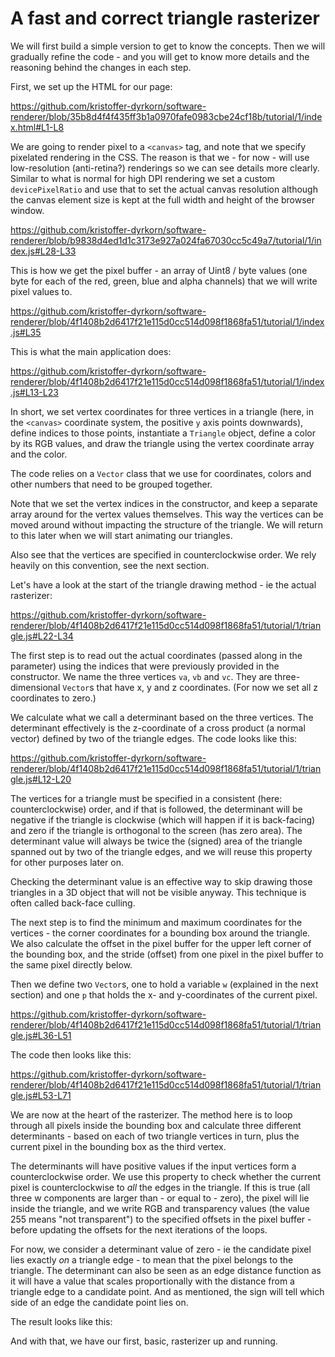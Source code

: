 # A fast and correct triangle rasterizer

We will first build a simple version to get to know the concepts. Then we will gradually refine the code - and you will get to know more details and the reasoning behind the changes in each step.

First, we set up the HTML for our page:

https://github.com/kristoffer-dyrkorn/software-renderer/blob/35b8d4f4f435ff3b1a0970fafe0983cbe24cf18b/tutorial/1/index.html#L1-L8

We are going to render pixel to a `<canvas>` tag, and note that we specify pixelated rendering in the CSS. The reason is that we - for now - will use low-resolution (anti-retina?) renderings so we can see details more clearly. Similar to what is normal for high DPI rendering we set a custom `devicePixelRatio` and use that to set the actual canvas resolution although the canvas element size is kept at the full width and height of the browser window.

https://github.com/kristoffer-dyrkorn/software-renderer/blob/b9838d4ed1d1c3173e927a024fa67030cc5c49a7/tutorial/1/index.js#L28-L33

This is how we get the pixel buffer - an array of Uint8 / byte values (one byte for each of the red, green, blue and alpha channels) that we will write pixel values to.

https://github.com/kristoffer-dyrkorn/software-renderer/blob/4f1408b2d6417f21e115d0cc514d098f1868fa51/tutorial/1/index.js#L35

This is what the main application does:

https://github.com/kristoffer-dyrkorn/software-renderer/blob/4f1408b2d6417f21e115d0cc514d098f1868fa51/tutorial/1/index.js#L13-L23

In short, we set vertex coordinates for three vertices in a triangle (here, in the `<canvas>` coordinate system, the positive `y` axis points downwards), define indices to those points, instantiate a `Triangle` object, define a color by its RGB values, and draw the triangle using the vertex coordinate array and the color.

The code relies on a `Vector` class that we use for coordinates, colors and other numbers that need to be grouped together.

Note that we set the vertex indices in the constructor, and keep a separate array around for the vertex values themselves. This way the vertices can be moved around without impacting the structure of the triangle. We will return to this later when we will start animating our triangles.

Also see that the vertices are specified in counterclockwise order. We rely heavily on this convention, see the next section. 

Let's have a look at the start of the triangle drawing method - ie the actual rasterizer:

https://github.com/kristoffer-dyrkorn/software-renderer/blob/4f1408b2d6417f21e115d0cc514d098f1868fa51/tutorial/1/triangle.js#L22-L34

The first step is to read out the actual coordinates (passed along in the parameter) using the indices that were previously provided in the constructor. We name the three vertices `va`, `vb` and `vc`. They are three-dimensional `Vector`s that have x, y and z coordinates. (For now we set all z coordinates to zero.)

We calculate what we call a determinant based on the three vertices. The determinant effectively is the z-coordinate of a cross product (a normal vector) defined by two of the triangle edges. The code looks like this:

https://github.com/kristoffer-dyrkorn/software-renderer/blob/4f1408b2d6417f21e115d0cc514d098f1868fa51/tutorial/1/triangle.js#L12-L20

The vertices for a triangle must be specified in a consistent (here: counterclockwise) order, and if that is followed, the determinant will be negative if the triangle is clockwise (which will happen if it is back-facing) and zero if the triangle is orthogonal to the screen (has zero area). The determinant value will always be twice the (signed) area of the triangle spanned out by two of the triangle edges, and we will reuse this property for other purposes later on.

Checking the determinant value is an effective way to skip drawing those triangles in a 3D object that will not be visible anyway. This technique is often called back-face culling. 

The next step is to find the minimum and maximum coordinates for the vertices - the corner coordinates for a bounding box around the triangle. We also calculate the offset in the pixel buffer for the upper left corner of the bounding box, and the stride (offset) from one pixel in the pixel buffer to the same pixel directly below.

Then we define two `Vector`s, one to hold a variable `w` (explained in the next section) and one `p` that holds the x- and y-coordinates of the current pixel.

https://github.com/kristoffer-dyrkorn/software-renderer/blob/4f1408b2d6417f21e115d0cc514d098f1868fa51/tutorial/1/triangle.js#L36-L51

The code then looks like this:

https://github.com/kristoffer-dyrkorn/software-renderer/blob/4f1408b2d6417f21e115d0cc514d098f1868fa51/tutorial/1/triangle.js#L53-L71

We are now at the heart of the rasterizer. The method here is to loop through all pixels inside the bounding box and calculate three different determinants -  based on each of two triangle vertices in turn, plus the current pixel in the bounding box as the third vertex.

The determinants will have positive values if the input vertices form a counterclockwise order. We use this property to check whether the current pixel is counterclockwise to *all* the edges in the triangle. If this is true (all three w components are larger than - or equal to - zero), the pixel will lie inside the triangle, and we write RGB and transparency values (the value 255 means "not transparent") to the specified offsets in the pixel buffer - before updating the offsets for the next iterations of the loops.

For now, we consider a determinant value of zero - ie the candidate pixel lies exactly *on* a triangle edge - to mean that the pixel belongs to the triangle. The determinant can also be seen as an edge distance function as it will have a value that scales proportionally with the distance from a triangle edge to a candidate point. And as mentioned, the sign will tell which side of an edge the candidate point lies on.

The result looks like this:


And with that, we have our first, basic, rasterizer up and running.
